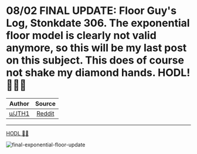 08/02 FINAL UPDATE: Floor Guy's Log, Stonkdate 306. The exponential floor model is clearly not valid anymore, so this will be my last post on this subject. This does of course not shake my diamond hands. HODL! 🚀🚀🚀
==========================================================================================================================================================================================

| Author       | Source       | 
| :-------------: |:-------------:|
|  [u/JTH1](https://www.reddit.com/user/JTH1/) | [Reddit](https://www.reddit.com/r/Superstonk/comments/ox39kn/0802_final_update_floor_guys_log_stonkdate_306/) | 

---

[HODL 💎🙌](https://www.reddit.com/r/Superstonk/search?q=flair_name%3A%22HODL%20%F0%9F%92%8E%F0%9F%99%8C%22&restrict_sr=1)

![final-exponential-floor-update](https://user-images.githubusercontent.com/82035192/128611175-f5c4822a-6f4f-44a5-b89d-64d13e01c3fd.png)

